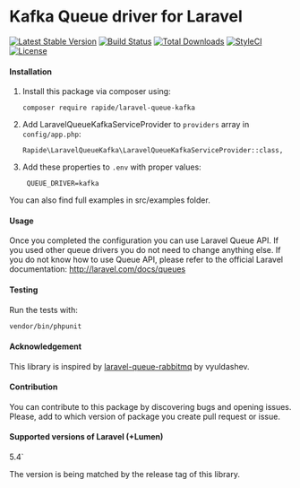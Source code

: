 Kafka Queue driver for Laravel
======================
[![Latest Stable Version](https://poser.pugx.org/rapide/laravel-queue-kafka/v/stable?format=flat-square)](https://packagist.org/packages/rapide/laravel-queue-kafka)
[![Build Status](https://travis-ci.org/rapideinternet/laravel-queue-kafka.svg?branch=master)](https://travis-ci.org/rapideinternet/laravel-queue-kafka)
[![Total Downloads](https://poser.pugx.org/rapide/laravel-queue-kafka/downloads?format=flat-square)](https://packagist.org/packages/rapide/laravel-queue-kafka)
[![StyleCI](https://styleci.io/repos/99249783/shield)](https://styleci.io/repos/99249783)
[![License](https://poser.pugx.org/rapide/laravel-queue-kafka/license?format=flat-square)](https://packagist.org/packages/rapide/laravel-queue-kafka)

#### Installation

1. Install this package via composer using:

	`composer require rapide/laravel-queue-kafka`

2. Add LaravelQueueKafkaServiceProvider to `providers` array in `config/app.php`:

	`Rapide\LaravelQueueKafka\LaravelQueueKafkaServiceProvider::class,`

3. Add these properties to `.env` with proper values:

		QUEUE_DRIVER=kafka

You can also find full examples in src/examples folder.

#### Usage

Once you completed the configuration you can use Laravel Queue API. If you used other queue drivers you do not need to change anything else. If you do not know how to use Queue API, please refer to the official Laravel documentation: http://laravel.com/docs/queues

#### Testing

Run the tests with:

``` bash
vendor/bin/phpunit
```

#### Acknowledgement 

This library is inspired by [laravel-queue-rabbitmq](https://github.com/vyuldashev/laravel-queue-rabbitmq) by vyuldashev.

#### Contribution

You can contribute to this package by discovering bugs and opening issues. Please, add to which version of package you create pull request or issue.

#### Supported versions of Laravel (+Lumen)

5.4`

The version is being matched by the release tag of this library.
